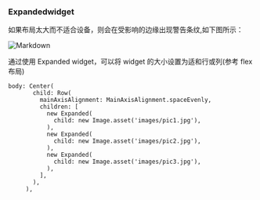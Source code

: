 ### Expandedwidget

如果布局太大而不适合设备，则会在受影响的边缘出现警告条纹,如下图所示：

![Markdown](http://i1.bvimg.com/642728/1f6cd4d09f153492.png)

通过使用 Expanded widget，可以将 widget 的大小设置为适和行或列(参考 flex 布局)

```
body: Center(
       child: Row(
         mainAxisAlignment: MainAxisAlignment.spaceEvenly,
         children: [
           new Expanded(
             child: new Image.asset('images/pic1.jpg'),
           ),
           new Expanded(
             child: new Image.asset('images/pic2.jpg'),
           ),
           new Expanded(
             child: new Image.asset('images/pic3.jpg'),
           ),
         ],
       ),
     ),
```
